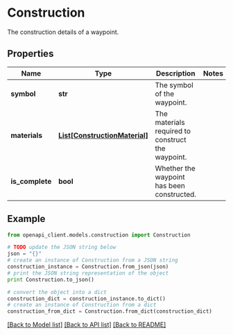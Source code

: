 # Construction

The construction details of a waypoint.

## Properties
Name | Type | Description | Notes
------------ | ------------- | ------------- | -------------
**symbol** | **str** | The symbol of the waypoint. | 
**materials** | [**List[ConstructionMaterial]**](ConstructionMaterial.md) | The materials required to construct the waypoint. | 
**is_complete** | **bool** | Whether the waypoint has been constructed. | 

## Example

```python
from openapi_client.models.construction import Construction

# TODO update the JSON string below
json = "{}"
# create an instance of Construction from a JSON string
construction_instance = Construction.from_json(json)
# print the JSON string representation of the object
print Construction.to_json()

# convert the object into a dict
construction_dict = construction_instance.to_dict()
# create an instance of Construction from a dict
construction_from_dict = Construction.from_dict(construction_dict)
```
[[Back to Model list]](../README.md#documentation-for-models) [[Back to API list]](../README.md#documentation-for-api-endpoints) [[Back to README]](../README.md)


